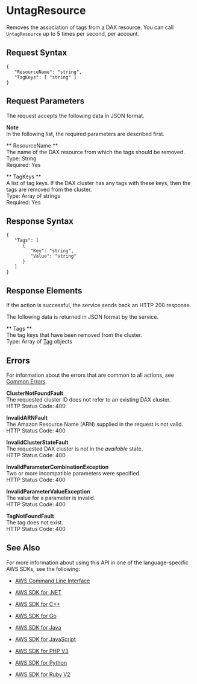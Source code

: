 # UntagResource<a name="API_dax_UntagResource"></a>

Removes the association of tags from a DAX resource\. You can call `UntagResource` up to 5 times per second, per account\. 

## Request Syntax<a name="API_dax_UntagResource_RequestSyntax"></a>

```
{
   "ResourceName": "string",
   "TagKeys": [ "string" ]
}
```

## Request Parameters<a name="API_dax_UntagResource_RequestParameters"></a>

The request accepts the following data in JSON format\.

**Note**  
In the following list, the required parameters are described first\.

 ** ResourceName **   
The name of the DAX resource from which the tags should be removed\.  
Type: String  
Required: Yes

 ** TagKeys **   
A list of tag keys\. If the DAX cluster has any tags with these keys, then the tags are removed from the cluster\.  
Type: Array of strings  
Required: Yes

## Response Syntax<a name="API_dax_UntagResource_ResponseSyntax"></a>

```
{
   "Tags": [ 
      { 
         "Key": "string",
         "Value": "string"
      }
   ]
}
```

## Response Elements<a name="API_dax_UntagResource_ResponseElements"></a>

If the action is successful, the service sends back an HTTP 200 response\.

The following data is returned in JSON format by the service\.

 ** Tags **   
The tag keys that have been removed from the cluster\.  
Type: Array of [Tag](API_dax_Tag.md) objects

## Errors<a name="API_dax_UntagResource_Errors"></a>

For information about the errors that are common to all actions, see [Common Errors](CommonErrors.md)\.

 **ClusterNotFoundFault**   
The requested cluster ID does not refer to an existing DAX cluster\.  
HTTP Status Code: 400

 **InvalidARNFault**   
The Amazon Resource Name \(ARN\) supplied in the request is not valid\.  
HTTP Status Code: 400

 **InvalidClusterStateFault**   
The requested DAX cluster is not in the *available* state\.  
HTTP Status Code: 400

 **InvalidParameterCombinationException**   
Two or more incompatible parameters were specified\.  
HTTP Status Code: 400

 **InvalidParameterValueException**   
The value for a parameter is invalid\.  
HTTP Status Code: 400

 **TagNotFoundFault**   
The tag does not exist\.  
HTTP Status Code: 400

## See Also<a name="API_dax_UntagResource_SeeAlso"></a>

For more information about using this API in one of the language\-specific AWS SDKs, see the following:

+  [AWS Command Line Interface](http://docs.aws.amazon.com/goto/aws-cli/dax-2017-04-19/UntagResource) 

+  [AWS SDK for \.NET](http://docs.aws.amazon.com/goto/DotNetSDKV3/dax-2017-04-19/UntagResource) 

+  [AWS SDK for C\+\+](http://docs.aws.amazon.com/goto/SdkForCpp/dax-2017-04-19/UntagResource) 

+  [AWS SDK for Go](http://docs.aws.amazon.com/goto/SdkForGoV1/dax-2017-04-19/UntagResource) 

+  [AWS SDK for Java](http://docs.aws.amazon.com/goto/SdkForJava/dax-2017-04-19/UntagResource) 

+  [AWS SDK for JavaScript](http://docs.aws.amazon.com/goto/AWSJavaScriptSDK/dax-2017-04-19/UntagResource) 

+  [AWS SDK for PHP V3](http://docs.aws.amazon.com/goto/SdkForPHPV3/dax-2017-04-19/UntagResource) 

+  [AWS SDK for Python](http://docs.aws.amazon.com/goto/boto3/dax-2017-04-19/UntagResource) 

+  [AWS SDK for Ruby V2](http://docs.aws.amazon.com/goto/SdkForRubyV2/dax-2017-04-19/UntagResource) 